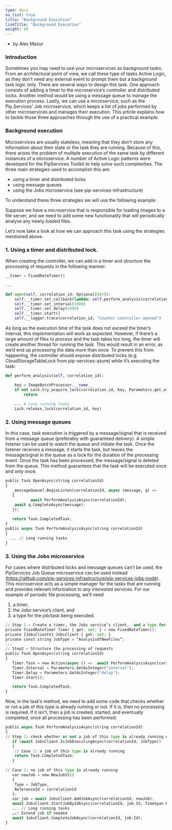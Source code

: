 ```yaml
---
type: docs
no_list: true
title: "Background Execution"
linkTitle: "Background Execution"
weight: 60
---
```


- by Alex Mazur

### Introduction

Sometimes you may need to use your microservices as background tasks. From an architectural point of view, we call these type of tasks Active Logic, as they don’t need any external event to prompt them but a background task logic only.
There are several ways to design this task. One approach consists of adding a timer to the microservice’s controller and distributed locks. Another method would be using a message queue to manage the execution process. Lastly, we can use a microservice, such as the Pip.Services’ Job microservice, which keeps a list of jobs performed by other microservices and manages their execution.
This article explains how to tackle those three approaches through the use of a practical example.

### Background execution

Microservices are usually stateless, meaning that they don’t store any information about their state or the task they are running. Because of this, there arises the problem of multiple execution of the same task by different instances of a microservice. A number of Active Logic patterns were developed for the PipServices Toolkit to help solve such complexities. The three main strategies used to accomplish this are:


- using a timer and distributed locks
- using message queues
- using the Jobs microservice (see pip-services-infrastructure)

To understand these three strategies we will use the following example:

Suppose we have a microservice that is responsible for loading images to a file server, and we need to add some new functionality that will periodically analyse any newly loaded files.

Let’s now take a look at how we can approach this task using the strategies mentioned above.

### 1. Using a timer and distributed lock.

When creating the controller, we can add in a timer and structure the processing of requests in the following manner:

```python
__timer = FixedRateTimer()

...

def open(self, correlation_id: Optional[str]):
    self.__timer.set_callback(lambda: self.perform_analysis(correlation_id))
    self.__timer.set_interval(1000)
    self.__timer.set_delay(1000)
    self.__timer.start()
    self.__logger.trace(correlation_id, "Counter controller opened")

```

As long as the execution time of the task does not exceed the timer’s interval, this implementation will work as expected. However, if there’s a large amount of files to process and the task takes too long, the timer will create another thread for running the task. This would result in an error, as we’d end up processing the data more than once. To prevent this from happening, the controller should expose distributed locks (e.g. CloudStorageTableLock from pip-services-azure) while it’s executing the task:


```python
def perform_analysis(self, correlation_id):

    key = ImageBatchProcessor.__name__
    if not Lock.try_acquire_lock(correlation_id, key, Parameters.get_as_integer("interval")):
 	    return
   
    ... # Long running tasks
    Lock.release_lock(correlation_id, key)

```


### 2. Using message queues

In this case, task execution is triggered by a message/signal that is received from a message queue (preferably with guaranteed delivery). A simple listener can be used to watch the queue and initiate the task. Once the listener receives a message, it starts the task, but leaves the message/signal in the queue as a lock for the duration of the processing event. Once the task has been processed, the message/signal is deleted from the queue. This method guarantees that the task will be executed once and only once.


```python
public Task OpenAsync(string correlationId)
{
   _messageQueue?.BeginListen(correlationId, async (message, q) =>
   {
           await PerformAnalysisAsync(correlationId);
   	await q.CompleteAsync(message);
   });
 
   return Task.CompletedTask;
}
public async Task PerformAnalysisAsync(string correlationId)
{
  ... // Long running tasks
}

```

### 3. 	Using the Jobs microservice
For cases where distributed locks and message queues can’t be used, the PipServices Job Queue microservice can be used instead (https://github.com/pip-services-infrastructure/pip-services-jobs-node). This microservice acts as a simple manager for the tasks that are running and provides relevant information to any interested services. For our example of periodic file processing, we’ll need 
1. a timer, 
2. the Jobs service’s client, and 
3. a type for the job/task being executed.

```python
// Step 1 – Create a timer, the Jobs service’s client,  and a type for the job/task being executed
private FixedRateTimer Timer { get; set; } = new FixedRateTimer();
private IJobsClientV1 JobsClient { get; set; }
private const string JobType = “AnalysisOfNewFiles”;
...
// Step2 – Structure the processing of requests
public Task OpenAsync(string correlationId)
{
   Timer.Task = new Action(async () =>  await PerformAnalysisAsync(correlationId));
   Timer.Interval = Parameters.GetAsInteger("interval");
   Timer.Delay = Parameters.GetAsInteger("delay");
   Timer.Start();

   return Task.CompletedTask;
}
```
Now, in the task’s method, we need to add some code that checks whether or not a job of this type is already running or not. If it is, then no processing is required. If it isn’t, then a job is created, started, and eventually completed, once all processing has been performed.

```python
public async Task PerformAnalysisAsync(string correlationId)
{
// Step 1: check whether or not a job of this type is already running or not
   if (await JobsClient.IsJobExecutingAsync(correlationId, JobType))
   {
	// Case 1: a job of this type is already running
  	return Task.CompletedTask; 
   }
  
// Case 2: no job of this type is already running
   var newJob = new NewJobV1()
   {
   	Type = JobType,
   	ReferenceId = correlationId
   };
   var job = await JobsClient.AddJobAsync(correlationId, newJob);
   await JobsClient.StartJobByIdAsync(correlationId, job.Id, TimeSpan.FromHours(2));
   ... // Long running tasks
   …// Extend job if needed
   await JobsClient.CompleteJobAsync(correlationId, job.Id);
}
```
